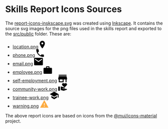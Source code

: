 # Skills Report Icons Sources 
The [report-icons-inskscape.svg](report-icons-inskscape.svg) was created using [Inkscape](https://inkscape.org/). It contains the source svg images for the png files used in the skills report and exported to the [src/public](../public) folder. These are:
- [location.png](../public/location.png) <img src="../public/location.png" height="24" />
- [phone.png](../public/phone.png) <img src="../public/phone.png" height="24" />
- [email.png](../public/email.png) <img src="../public/email.png" height="24" />
- [employee.png](../public/employee.png) <img src="../public/employee.png" height="24" /> 
- [self-employment.png](../public/self-employment.png) <img src="../public/self-employment.png" height="24" />
- [community-work.png](../public/community-work.png) <img src="../public/community-work.png" height="24" />
- [trainee-work.png](../public/trainee-work.png) <img src="../public/trainee-work.png" height="24" />
- [warning.png](../public/warning.png) <img src="../public/warning.png" height="24" />

The above report icons are based on icons from the [@mui/icons-material](https://mui.com/material-ui/material-icons/) project.